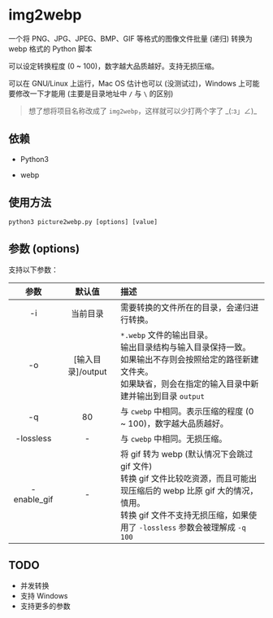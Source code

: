 # img2webp

一个将 PNG、JPG、JPEG、BMP、GIF 等格式的图像文件批量 (递归) 转换为 webp 格式的 Python 脚本

可以设定转换程度 (0 ~ 100)，数字越大品质越好。支持无损压缩。

可以在 GNU/Linux 上运行，Mac OS 估计也可以 (没测试过)，Windows 上可能要修改一下才能用 (主要是目录地址中 `/` 与 `\` 的区别)

> 想了想将项目名称改成了 `img2webp`，这样就可以少打两个字了 \_(:з」∠)\_

## 依赖

- Python3

- webp


## 使用方法

```shell
python3 picture2webp.py [options] [value]
```
## 参数 (options)

支持以下参数：

|    参数     |      默认值       | 描述                                                         |
| :---------: | :---------------: | :----------------------------------------------------------- |
|     -i      |     当前目录      | 需要转换的文件所在的目录，会递归进行转换。                   |
|     -o      | [输入目录]/output | `*.webp` 文件的输出目录。<br>输出目录结构与输入目录保持一致。<br>如果输出不存则会按照给定的路径新建文件夹。<br>如果缺省，则会在指定的输入目录中新建并输出到目录 `output` |
|     -q      |        80         | 与 `cwebp` 中相同。表示压缩的程度 (0 ~ 100)，数字越大品质越好。 |
|  -lossless  |         -         | 与 `cwebp` 中相同。无损压缩。                                |
| -enable_gif |         -         | 将 gif 转为 webp (默认情况下会跳过 gif 文件)<br>转换 gif 文件比较吃资源，而且可能出现压缩后的 webp 比原 gif 大的情况，慎用。<br>转换 gif 文件不支持无损压缩，如果使用了 `-lossless` 参数会被理解成 `-q 100` |

## TODO

- 并发转换
- 支持 Windows
- 支持更多的参数

